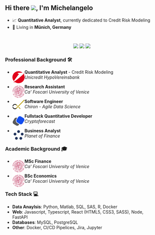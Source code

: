 ## Hi there <img src="https://media.giphy.com/media/hvRJCLFzcasrR4ia7z/giphy.gif" width="25px">, I'm Michelangelo

- 📈 **Quantitative Analyst**, currently dedicated to Credit Risk Modeling
- 📍 Living in **Münich, Germany**

<br>
<div align="center">

[![](https://img.shields.io/badge/-Linkedin-informational?style=for-the-badge&logo=linkedin&logoColor=white&color=2867B2)](https://www.linkedin.com/in/michelangelodefrancesco/)
[![](https://img.shields.io/badge/-Facebook-informational?style=for-the-badge&logo=facebook&logoColor=white&color=3b5998)](https://www.facebook.com/michelangelo.defrancesco)
[![](https://img.shields.io/badge/-Instagram-informational?style=for-the-badge&logo=instagram&logoColor=white&color=C13584)](https://www.instagram.com/michelangelo.df/)

</div>

### Professional Background 🛠️

- <img align="left" src="./assets/Unicredit.png" /> 
    <strong>Quantitative Analyst</strong> - Credit Risk Modeling
    <br>
    <em>Unicredit HypoVereinsbank</em>

* <img align="left" src="./assets/CaFoscari.png" /> <strong>Research Assistant</strong>
  <br>
  <em>Ca' Foscari University of Venice</em>

* <img align="left" src="./assets/Chiron.png" /> <strong>Software Engineer</strong>
  <br>
  <em>Chiron - Agile Data Science</em>

* <img align="left" src="./assets/Cryptoforecast.png" /> <strong>Fullstack Quantitative Developer</strong>
  <br>
  <em>Cryptoforecast</em>

* <img align="left" src="./assets/PlanetOfFinance.png" /> <strong>Business Analyst</strong>
  <br>
  <em>Planet of Finance</em>

### Academic Background 🎓

- <img align="left" src="./assets/CaFoscari.png" /> <strong>MSc Finance</strong>
  <br>
  <em>Ca' Foscari University of Venice</em>

- <img align="left" src="./assets/CaFoscari.png" > <strong>BSc Economics</strong>
  <br>
  <em>Ca' Foscari University of Venice</em>

### Tech Stack 💻

- **Data Anaylsis**: Python, Matlab, SQL, SAS, R, Docker
- **Web**: Javascript, Typescript, React (HTML5, CSS3, SASS), Node, FastAPI
- **Databases**: MySQL, PostgreSQL
- **Other**: Docker, CI/CD Pipelices, Jira, Jupyter
